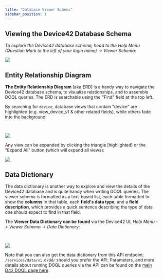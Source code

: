 ```yaml
---
title: "Database Viewer Schema"
sidebar_position: 1
---
```


## Viewing the Device42 Database Schema

_To explore the Device42 database schema, head to the _Help Menu (Question Mark to the left of your login name) ->_ Viewer Schema_:

![](/assets/images/WEB-828_1.jpg)

## Entity Relationship Diagram

**The Entity Relationship Diagram** \[aka ERD\] is a handy way to navigate the Device42 database schema, to visualize relationships, and to assemble DOQL queries. The ERD is searchable using the "Find" field at the top left.

By searching for `device`, database views that contain "device" are highlighted (e.g. view\_device\_v1 & other related fields), while others fade into the background:

 

![](/assets/images/WEB-828_2.jpg)

Any view can be expanded by clicking the triangle \[highlighted\] or the "Expand All" button (which will expand all views):

![](/assets/images/WEB-828_3.jpg)

## Data Dictionary

The data dictionary is another way to explore and view the details of the Device42 database and is quite handy when writing DOQL queries. The viewer schema is formatted as a text-based list, each table formatted to show the **columns** in that table, each **field's data type**, and a **field description**, which provides a quick sentence describing the type of data one should expect to find in that field.

The **Viewer Data Dictionary can be found** via the Device42 UI, _Help Menu -> Viewer Schema -> Data Dictionary_:

 

![](/assets/images/WEB-828_4.jpg)

Note that you can also get the data dictionary from this API endpoint: `/services/data/v1.0/dd/` should you prefer the API; Parameters, and more details about running DOQL queries via the API can be found on the [main D42 DOQL page here](index).
